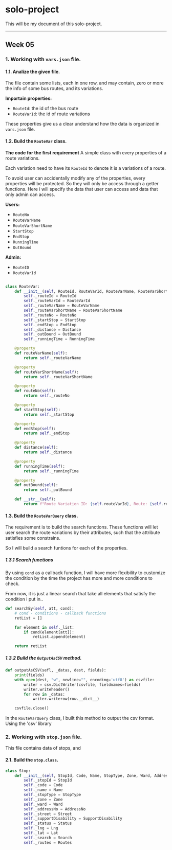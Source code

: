 # solo-project

This will be my document of this solo-project.

---
## Week 05
### 1. Working with `vars.json` file.

#### 1.1. Analize the given file.

The file contain some lists, each in one row, and may contain, zero or more the info of some bus routes, and its variations.

**Importain properties:**
- `RouteId`: the id of the bus route
- `RouteVarId`: the id of route variations

These properties give us a clear understand how the data is organized in `vars.json` file.

#### 1.2. Build the `RouteVar` class.
**The code for the first requirement**
A simple class with every properties of a route variations.

Each variation need to have its `RouteId` to denote it is a variations of a route.

To avoid user can accidentally modify any of the properties, every properties will be protected. So they will only be access through a getter functions.
Here i will specify the data that user can access and data that only admin can access.
<!-- To avoid user -->
**Users:**
- `RouteNo`
- `RouteVarName`
- `RouteVarShortName`
- `StartStop`
- `EndStop`
- `RunningTime`
- `OutBound`

**Admin:**
- `RouteID`
- `RouteVarId`

```python

class RouteVar:
	def __init__(self, RouteId, RouteVarId, RouteVarName, RouteVarShortName, RouteNo, StartStop, EndStop, Distance, OutBound, RunningTime):
		self._routeId = RouteId
		self._routeVarId = RouteVarId
		self._routeVarName = RouteVarName
		self._routeVarShortName = RouteVarShortName
		self._routeNo = RouteNo
		self._startStop = StartStop
		self._endStop = EndStop
		self._distance = Distance
		self._outBound = OutBound
		self._runningTime = RunningTime

	@property
	def routeVarName(self):
		return self._routeVarName

	@property
	def routeVarShortName(self):
		return self._routeVarShortName

	@property
	def routeNo(self):
		return self._routeNo

	@property
	def startStop(self):
		return self._startStop

	@property
	def endStop(self):
		return self._endStop

	@property
	def distance(self):
		return self._distance

	@property
	def runningTime(self):
		return self._runningTime

	@property
	def outBound(self):
		return self._outBound

	def __str__(self):
		return f"Route Variation ID: {self.routeVarId}, Route: {self.routeNo}, Start Stop: {self.startStop}, End Stop: {self.endStop}, Distance: {self.distance}, Outbound: {self.outbound}, Running Time: {self.runningTime}"


```

#### 1.3. Build the `RouteVarQuery` class.

The requirement is to build the search functions. These functions will let user search the route variations by their attributes, such that the attribute satisfies some constrains.

So I will build a search funtions for each of the properties.



##### 1.3.1 Search functions

By using `cond` as a callback function, I will have more flexibility to customize the condition by the time the project has more and more conditions to check.

From now, it is just a linear search that take all elements that satisfy the condition i put in..


```python
def searchBy(self, att, cond):
	# cond - conditions - callback functions
	retList = []

	for element in self._list:
		if cond(element[att]):
			retList.append(element)

	return retList
```

##### 1.3.2 Build the `OutputAsCSV` method.

```python
def outputAsCSV(sefl, _datas, dest, fields):
	print(fields)
	with open(dest, "w", newline="", encoding='utf8') as csvfile:
		writer = csv.DictWriter(csvfile, fieldnames=fields)
		writer.writeheader()
		for row in _datas:
			writer.writerow(row.__dict__)

	csvfile.close()
```

In the `RouteVarQuery` class, I built this method to output the csv format. Using the 'csv' library

### 2. Working with `stop.json` file.
This file contains data of stops, and
#### 2.1. Build the `stop.class`.
```python
class Stop:
    def __init__(self, StopId, Code, Name, StopType, Zone, Ward, AddressNo, Street, SupportDisability, Status, Lng, Lat, Search, Routes):
        self._stopId = StopId
        self._code = Code
        self._name = Name
        self._stopType = StopType
        self._zone = Zone
        self._ward = Ward
        self._addressNo = AddressNo
        self._street = Street
        self._supportDisability = SupportDisability
        self._status = Status
        self._lng = Lng
        self._lat = Lat
        self._search = Search
        self._routes = Routes
```